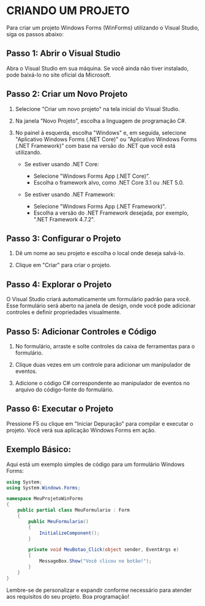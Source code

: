 # CRIANDO UM PROJETO
Para criar um projeto Windows Forms (WinForms) utilizando o Visual Studio, siga os passos abaixo:

## Passo 1: Abrir o Visual Studio
Abra o Visual Studio em sua máquina. Se você ainda não tiver instalado, pode baixá-lo no site oficial da Microsoft.

## Passo 2: Criar um Novo Projeto
1. Selecione "Criar um novo projeto" na tela inicial do Visual Studio.

2. Na janela "Novo Projeto", escolha a linguagem de programação C#.

3. No painel à esquerda, escolha "Windows" e, em seguida, selecione "Aplicativo Windows Forms (.NET Core)" ou "Aplicativo Windows Forms (.NET Framework)" com base na versão do .NET que você está utilizando.

   - Se estiver usando .NET Core:
     - Selecione "Windows Forms App (.NET Core)".
     - Escolha o framework alvo, como .NET Core 3.1 ou .NET 5.0.

   - Se estiver usando .NET Framework:
     - Selecione "Windows Forms App (.NET Framework)".
     - Escolha a versão do .NET Framework desejada, por exemplo, ".NET Framework 4.7.2".

## Passo 3: Configurar o Projeto
1. Dê um nome ao seu projeto e escolha o local onde deseja salvá-lo.

2. Clique em "Criar" para criar o projeto.

## Passo 4: Explorar o Projeto
O Visual Studio criará automaticamente um formulário padrão para você. Esse formulário será aberto na janela de design, onde você pode adicionar controles e definir propriedades visualmente.

## Passo 5: Adicionar Controles e Código
1. No formulário, arraste e solte controles da caixa de ferramentas para o formulário.

2. Clique duas vezes em um controle para adicionar um manipulador de eventos.

3. Adicione o código C# correspondente ao manipulador de eventos no arquivo do código-fonte do formulário.

## Passo 6: Executar o Projeto
Pressione F5 ou clique em "Iniciar Depuração" para compilar e executar o projeto. Você verá sua aplicação Windows Forms em ação.

## Exemplo Básico:
Aqui está um exemplo simples de código para um formulário Windows Forms:

```csharp
using System;
using System.Windows.Forms;

namespace MeuProjetoWinForms
{
    public partial class MeuFormulario : Form
    {
        public MeuFormulario()
        {
            InitializeComponent();
        }

        private void MeuBotao_Click(object sender, EventArgs e)
        {
            MessageBox.Show("Você clicou no botão!");
        }
    }
}
```

Lembre-se de personalizar e expandir conforme necessário para atender aos requisitos do seu projeto. Boa programação!